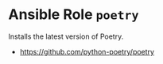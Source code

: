 # Ansible Role `poetry`

Installs the latest version of Poetry.

- <https://github.com/python-poetry/poetry>
